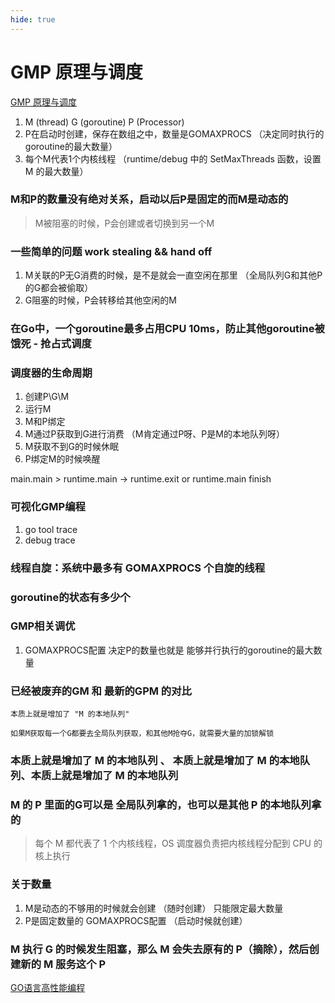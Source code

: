 ```yaml
---
hide: true
---
```

# GMP 原理与调度

[GMP 原理与调度](https://www.topgoer.com/%E5%B9%B6%E5%8F%91%E7%BC%96%E7%A8%8B/GMP%E5%8E%9F%E7%90%86%E4%B8%8E%E8%B0%83%E5%BA%A6.html)

1. M (thread)  G (goroutine) P (Processor)
2. P在启动时创建，保存在数组之中，数量是GOMAXPROCS （决定同时执行的goroutine的最大数量）
3. 每个M代表1个内核线程 （runtime/debug 中的 SetMaxThreads 函数，设置 M 的最大数量）

### M和P的数量没有绝对关系，启动以后P是固定的而M是动态的

> M被阻塞的时候，P会创建或者切换到另一个M

### 一些简单的问题 work stealing && hand off

1. M关联的P无G消费的时候，是不是就会一直空闲在那里 （全局队列G和其他P的G都会被偷取）
2. G阻塞的时候，P会转移给其他空闲的M

### 在Go中，一个goroutine最多占用CPU 10ms，防止其他goroutine被饿死 - 抢占式调度

### 调度器的生命周期

1. 创建P\G\M
2. 运行M
3. M和P绑定
4. M通过P获取到G进行消费 （M肯定通过P呀、P是M的本地队列呀）
5. M获取不到G的时候休眠
6. P绑定M的时候唤醒

main.main > runtime.main -> runtime.exit or runtime.main finish

### 可视化GMP编程
1. go tool trace
2. debug trace

### 线程自旋：系统中最多有 GOMAXPROCS 个自旋的线程

### goroutine的状态有多少个

### GMP相关调优

1. GOMAXPROCS配置 决定P的数量也就是  能够并行执行的goroutine的最大数量


### 已经被废弃的GM 和 最新的GPM 的对比 
```
本质上就是增加了 "M 的本地队列"

如果M获取每一个G都要去全局队列获取，和其他M抢夺G，就需要大量的加锁解锁
```

### 本质上就是增加了 M 的本地队列 、 本质上就是增加了 M 的本地队列、本质上就是增加了 M 的本地队列

### M 的 P 里面的G可以是 全局队列拿的，也可以是其他 P 的本地队列拿的

> 每个 M 都代表了 1 个内核线程，OS 调度器负责把内核线程分配到 CPU 的核上执行


### 关于数量

1. M是动态的不够用的时候就会创建 （随时创建） 只能限定最大数量
2. P是固定数量的 GOMAXPROCS配置 （启动时候就创建）

### M 执行 G 的时候发生阻塞，那么 M 会失去原有的 P（摘除），然后创建新的 M 服务这个 P

[GO语言高性能编程](https://geektutu.com/post/high-performance-go.html)